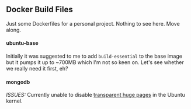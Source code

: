 Docker Build Files
----------------------

Just some Dockerfiles for a personal project. Nothing to see here. Move along.

#### ubuntu-base

Initially it was suggested to me to add `build-essential` to the base image but it pumps it up to ~700MB which I'm not so keen on. Let's see whether we really need it first, eh?

#### mongodb

*ISSUES:*
Currently unable to disable [transparent huge pages](https://docs.mongodb.org/master/tutorial/transparent-huge-pages/) in the Ubuntu kernel.
